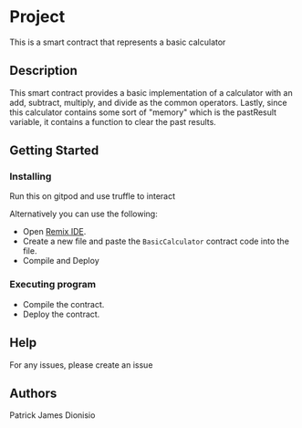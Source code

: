# Project
This is a smart contract that represents a basic calculator

## Description
This smart contract provides a basic implementation of a calculator with an add, subtract, multiply, and divide as the common operators. Lastly, since this calculator contains some sort of "memory" which is the pastResult variable, it contains a function to clear the past results. 


## Getting Started

### Installing

Run this on gitpod and use truffle to interact

Alternatively you can use the following:
* Open [Remix IDE](https://remix.ethereum.org/).
* Create a new file and paste the `BasicCalculator` contract code into the file.
* Compile and Deploy

### Executing program
* Compile the contract.
* Deploy the contract.

## Help
For any issues, please create an issue

## Authors
Patrick James Dionisio
